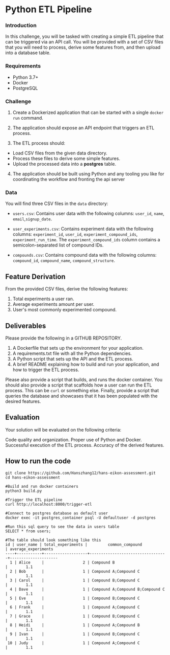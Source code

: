 # Python ETL Pipeline

### Introduction
In this challenge, you will be tasked with creating a simple ETL pipeline that can be triggered via an API call. You will be provided with a set of CSV files that you will need to process, derive some features from, and then upload into a database table.

### Requirements
- Python 3.7+
- Docker
- PostgreSQL

### Challenge
1.  Create a Dockerized application that can be started with a single `docker run` command.

2. The application should expose an API endpoint that triggers an ETL process.

3. The ETL process should:
- Load CSV files from the given data directory.
 - Process these files to derive some simple features.
 - Upload the processed data into a **postgres** table.

4.  The application should be built using Python and any tooling you like for coordinating the workflow and fronting the api server

### Data
You will find three CSV files in the `data`  directory:

- `users.csv`: Contains user data with the following columns: `user_id`, `name`, `email`,`signup_date`.

- `user_experiments.csv`: Contains experiment data with the following columns: `experiment_id`, `user_id`, `experiment_compound_ids`, `experiment_run_time`. The `experiment_compound_ids` column contains a semicolon-separated list of compound IDs.


- `compounds.csv`: Contains compound data with the following columns: `compound_id`, `compound_name`, `compound_structure`.


## Feature Derivation
From the provided CSV files, derive the following features:

1. Total experiments a user ran.
2. Average experiments amount per user.
3. User's most commonly experimented compound.

## Deliverables
Please provide the following in a GITHUB REPOSITORY.

1. A Dockerfile that sets up the environment for your application.
2. A requirements.txt file with all the Python dependencies.
3. A Python script that sets up the API and the ETL process.
4. A brief README explaining how to build and run your application, and how to trigger the ETL process.


Please also provide a script that builds, and runs the docker container.
You should also provide a script that scaffolds how a user can run the ETL process. This can be `curl` or something else.
Finally, provide a script that queries the database and showcases that it has been populated with the desired features.


## Evaluation
Your solution will be evaluated on the following criteria:

Code quality and organization.
Proper use of Python and Docker.
Successful execution of the ETL process.
Accuracy of the derived features.

## How to run the code
```
git clone https://github.com/Hanszhang12/hans-eikon-assessment.git
cd hans-eikon-assessment

#Build and run docker containers
python3 build.py

#Trigger the ETL pipeline
curl http://localhost:8000/trigger-etl

#Connect to postgres database as default user
docker exec -it postgres_container psql -U defaultuser -d postgres

#Run this sql query to see the data in users table
SELECT * from users;

#The table should look something like this
id | user_name | total_experiments |         common_compound          | average_experiments 
----+-----------+-------------------+----------------------------------+---------------------
  1 | Alice     |                 2 | Compound B                       |        1.1
  2 | Bob       |                 1 | Compound A;Compound C            |        1.1
  3 | Carol     |                 1 | Compound B;Compound C            |        1.1
  4 | Dave      |                 1 | Compound A;Compound B;Compound C |        1.1
  5 | Eve       |                 1 | Compound B;Compound C            |        1.1
  6 | Frank     |                 1 | Compound A;Compound C            |        1.1
  7 | Grace     |                 1 | Compound B;Compound C            |        1.1
  8 | Heidi     |                 1 | Compound A;Compound B            |        1.1
  9 | Ivan      |                 1 | Compound B;Compound C            |        1.1
 10 | Judy      |                 1 | Compound A;Compound C            |        1.1
```
